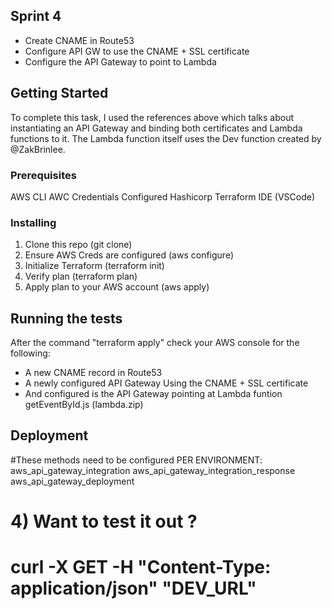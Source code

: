 ## Sprint 4

- Create CNAME in Route53
- Configure API GW to use the CNAME + SSL certificate
- Configure the API Gateway to point to Lambda

## Getting Started

To complete this task, I used the references above which talks about instantiating an API Gateway and binding both certificates and Lambda functions to it. The Lambda function itself uses the Dev function created by @ZakBrinlee. 

### Prerequisites

AWS CLI
AWC Credentials Configured
Hashicorp Terraform
IDE (VSCode)

### Installing

1. Clone this repo (git clone)
2. Ensure AWS Creds are configured (aws configure)
3. Initialize Terraform (terraform init)
4. Verify plan (terraform plan)
5. Apply plan to your AWS account (aws apply) 


## Running the tests

After the command "terraform apply" check your AWS console for the following:
  - A new CNAME record in Route53
  - A newly configured API Gateway Using the CNAME + SSL certificate
  - And configured is the API Gateway pointing at Lambda funtion getEventById.js (lambda.zip)

## Deployment

#These methods need to be configured PER ENVIRONMENT:
aws_api_gateway_integration
aws_api_gateway_integration_response
aws_api_gateway_deployment


# 4) Want to test it out ? 
#    curl -X GET -H "Content-Type: application/json" "DEV_URL"